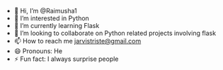 - 👋 Hi, I’m @Raimusha1
- 👀 I’m interested in Python
- 🌱 I’m currently learning Flask
- 💞️ I’m looking to collaborate on Python related projects involving flask
- 📫 How to reach me jarvistriste@gmail.com
- 😄 Pronouns: He
- ⚡ Fun fact: I always surprise people


